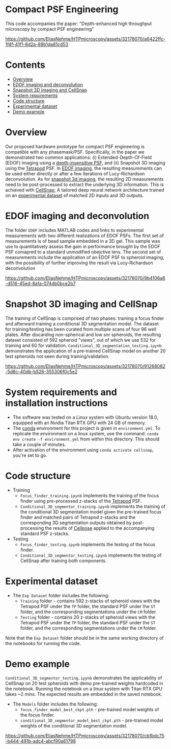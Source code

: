 # Compact PSF Engineering

This code accompanies the paper: "Depth-enhanced high throughput microscopy by compact PSF engineering"

https://github.com/EliasNehme/HTPmicroscopy/assets/32178070/a6422ffc-1f4f-41f1-8d2a-89b1da81cd53

# Contents

- [Overview](#overview)
- [EDOF imaging and deconvolution](#edof-imaging-and-deconvolution)
- [Snapshot 3D imaging and CellSnap](#snapshot-3d-imaging-and-cellsnap)
- [System requirements](#system-requirements-and-installation-instructions)
- [Code structure](#code-structure)
- [Experimental dataset](#experimental-dataset)
- [Demo example](#demo-example)

# Overview

Our proposed hardware prototype for compact PSF engineering is compatible with any phasemask/PSF. Specifically, in the paper we demonstrated two common applications: (i) Extended-Depth-Of-Field (EDOF) imaging using a [depth-insensitive PSF](https://ieeexplore.ieee.org/document/9439955), and (ii) Snapshot 3D imaging using the [Tetrapod](https://pubs.acs.org/doi/10.1021/acs.nanolett.5b01396) PSF. In [EDOF imaging](#edof-imaging-and-deconvolution), the resulting measurements can be used either directly or after a few iterations of Lucy-Richardson deconvolution. As for [snapshot 3d imaging](#snapshot-3d-imaging-and-cellsnap), the resulting 2D measurements need to be post-processed to extract the underlying 3D information. This is achieved with [CellSnap](#snapshot-3d-imaging-and-cellsnap); A tailored deep neural network architecture trained on an [experimental dataset](#experimental-dataset) of matched 2D inputs and 3D outputs.   

# EDOF imaging and deconvolution

The folder `EDOF` includes MATLAB codes and links to experimental measurements with two different realizations of EDOF PSFs. The first set of measurements is of bead sample embedded in a 3D gel. This sample was use to quantitatively assess the gain in performance brought by the EDOF PSF comapred to a standard unmodified obejctive lens. The second set of measurements include the appilcation of an EDOF PSF to spheroid imaging, with the possibility of further improving the result via Lucy-Richardson deconvolution

https://github.com/EliasNehme/HTPmicroscopy/assets/32178070/9b4106a8-d516-45ed-8afa-074db0bce2b7

# Snapshot 3D imaging and CellSnap

The training of CellSnap is comprised of two phases: training a focus finder and afterward training a conditional 3D segmentation model. The dataset for training/testing has been curated from multiple scans of four 96 well plates. After discarding non-spherical and low snr spheroids, the resulting dataset consisted of 592 spheroid "views", out of which we use 532 for training and 60 for validation. `Conditional_3D_segmentation_testing.ipynb` demonstrates the application of a pre-trained CellSnap model on another 20 test spheroids not seen during training/validation.

https://github.com/EliasNehme/HTPmicroscopy/assets/32178070/91268082-5d8c-40db-b526-355306f0c5e2

# System requirements and installation instructions
* The software was tested on a *Linux* system with Ubuntu version 18.0, equipped with an Nvidia Titan RTX GPU with 24 GB of memory.
* The [conda](https://docs.conda.io/en/latest/) environment for this project is given in `environment.yml`. To replicate the environment on a linux system, use the command: `conda env create -f environment.yml` from within this directory. This should take a couple of minutes.
* After activation of the environment using `conda activate cellsnap`, you're set to go.

# Code structure

* Training
    * `Focus_finder_training.ipynb` implements the training of the focus finder using pre-processed z-stacks of the [Tetrapod](https://pubs.acs.org/doi/10.1021/acs.nanolett.5b01396) PSF.
    * `Conditional_3D_segmentor_training.ipynb` implements the training of the conditional 3D segmentation model given the pre-trained focus finder and matched pairs of Tetrapod z-stacks and the corresponding 3D segmentation outputs obtained by post-processing the results of [Cellpose](https://www.nature.com/articles/s41592-020-01018-x) applied to the accompanying standard PSF z-stacks.
* Testing
    * `Focus_finder_testing.ipynb` implements the testing of the focus finder.
    * `Conditional_3D_segmentor_testing.ipynb` implements the testing of CellSnap after training both components.
 
 # Experimental dataset

* The `Exp Dataset` folder includes the following:
    * `Training` folder - contains 592 z-stacks of spheroid views with the Tetrapod PSF under the `TP` folder, the standard PSF under the `ST` folder, and the corresponding segmentations under the `CM` folder.
    * `Testing` folder - contains 20 z-stacks of spheroid views with the Tetrapod PSF under the `TP` folder, the standard PSF under the `ST` folder, and the corresponding segmentations under the `CM` folder.

Note that the `Exp Dataset` folder should be in the same working directory of the notebooks for running the code.

 # Demo example

`Conditional_3D_segmentor_testing.ipynb` demonstrates the applicability of CellSnap on 20 test spheroids with demo pre-trained weights hardcoded in the notebook. Running the notebook on a linux system with Titan RTX GPU takes ~2 mins. The expected results are embedded in the saved notebook.

* The `Models` folder includes the following:
    * `focus_finder_model_best_ckpt.pth` - pre-trained model weights of the focus finder.
    * `conditional_3D_segmentor_model_best_ckpt.pth` - pre-trained model weights of the conditional 3D segmentation model.

https://github.com/EliasNehme/HTPmicroscopy/assets/32178070/cbfbdc75-b444-491b-adc4-abcf90a61798



